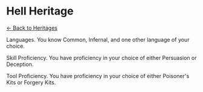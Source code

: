 # Hell Heritage

[<- Back to Heritages](index.md)



Languages. You know Common, Infernal, and one other language of your choice.

Skill Proficiency. You have proficiency in your choice of either Persuasion or Deception.

Tool Proficiency. You have proficiency in your choice of either Poisoner's Kits or Forgery Kits.
